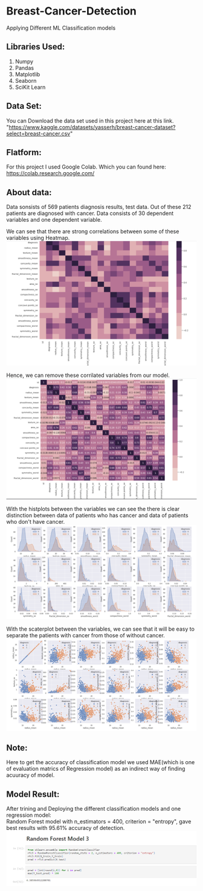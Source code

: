 # Breast-Cancer-Detection
Applying Different ML Classification models



## Libraries Used:  
  
1. Numpy  
2. Pandas  
3. Matplotlib  
4. Seaborn  
5. SciKit Learn   

## Data Set:  
  
You can Download the data set used in this project here at this link.  
"https://www.kaggle.com/datasets/yasserh/breast-cancer-dataset?select=breast-cancer.csv"  



## Flatform:  
  
For this project I used Google Colab. Which you can found here: https://colab.research.google.com/  



## About data:  

Data sonsists of 569 patients diagnosis results, test data. Out of these 212 patients are diagnosed with cancer. Data consists of 30 dependent variables and one dependent variable.  

We can see that there are strong correlations between some of these variables using Heatmap.  
![Heatmap-before-processing](https://github.com/balajiabcd/Breast-Cancer-Detection/blob/main/Heatmap-before-processing.png)  

Hence, we can remove these corrilated variables from our model.  
![Heatmap-after-processing](https://github.com/balajiabcd/Breast-Cancer-Detection/blob/main/Heatmap-after-processing.png)  

With the histplots between the variables we can see the there is clear distinction between data of patients who has cancer and data of patients who don't have cancer.  
![Histplot](https://github.com/balajiabcd/Breast-Cancer-Detection/blob/main/Histplot.png)  

With the scaterplot between the variables, we can see that it will be easy to separate the patients with cancer from those of without cancer.  
![Scattereplot](https://github.com/balajiabcd/Breast-Cancer-Detection/blob/main/Scatterplot.png)


## Note:  
Here to get the accuracy of classification model we used MAE(which is one of evaluation matrics of Regression model) as an indirect way of finding acuuracy of model.  




## Model Result:  


After trining and Deploying the different classification models and one regression model:  
Random Forest model with n_estimators = 400, criterion = "entropy", gave best results with 95.61% accuracy of detection.  
![Model](https://github.com/balajiabcd/Breast-Cancer-Detection/blob/main/randomforest%20model.png)








